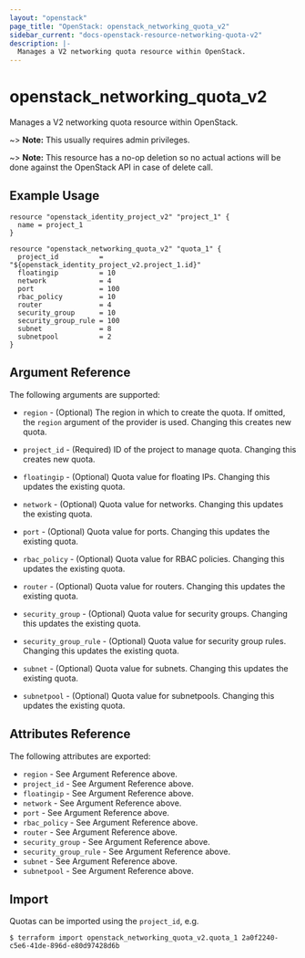 ```yaml
---
layout: "openstack"
page_title: "OpenStack: openstack_networking_quota_v2"
sidebar_current: "docs-openstack-resource-networking-quota-v2"
description: |-
  Manages a V2 networking quota resource within OpenStack.
---
```


# openstack\_networking\_quota\_v2

Manages a V2 networking quota resource within OpenStack.

~> **Note:** This usually requires admin privileges.

~> **Note:** This resource has a no-op deletion so no actual actions will be done against the OpenStack API 
    in case of delete call.

## Example Usage

```hcl
resource "openstack_identity_project_v2" "project_1" {
  name = project_1
}

resource "openstack_networking_quota_v2" "quota_1" {
  project_id          = "${openstack_identity_project_v2.project_1.id}"
  floatingip          = 10
  network             = 4
  port                = 100
  rbac_policy         = 10
  router              = 4
  security_group      = 10
  security_group_rule = 100
  subnet              = 8
  subnetpool          = 2
}
```

## Argument Reference

The following arguments are supported:

* `region` - (Optional) The region in which to create the quota. If
    omitted, the `region` argument of the provider is used. Changing this
    creates new quota.

* `project_id` - (Required) ID of the project to manage quota. Changing this
    creates new quota.

* `floatingip` - (Optional) Quota value for floating IPs. Changing this updates the
    existing quota.

* `network` - (Optional) Quota value for networks. Changing this updates the
    existing quota.

* `port` - (Optional) Quota value for ports. Changing this updates the
    existing quota.

* `rbac_policy` - (Optional) Quota value for RBAC policies.
    Changing this updates the existing quota.

* `router` - (Optional) Quota value for routers. Changing this updates the
    existing quota.

* `security_group` - (Optional) Quota value for security groups. Changing
    this updates the existing quota.

* `security_group_rule` - (Optional) Quota value for security group rules.
    Changing this updates the existing quota.
    
* `subnet` - (Optional) Quota value for subnets. Changing
    this updates the existing quota.

* `subnetpool` - (Optional) Quota value for subnetpools.
    Changing this updates the existing quota.

## Attributes Reference

The following attributes are exported:

* `region` - See Argument Reference above.
* `project_id` - See Argument Reference above.
* `floatingip` - See Argument Reference above.
* `network` - See Argument Reference above.
* `port` - See Argument Reference above.
* `rbac_policy` - See Argument Reference above.
* `router` - See Argument Reference above.
* `security_group` - See Argument Reference above.
* `security_group_rule` - See Argument Reference above.
* `subnet` - See Argument Reference above.
* `subnetpool` - See Argument Reference above.

## Import

Quotas can be imported using the `project_id`, e.g.

```
$ terraform import openstack_networking_quota_v2.quota_1 2a0f2240-c5e6-41de-896d-e80d97428d6b
```

